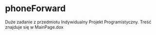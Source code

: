 # phoneForward
Duże zadanie z przedmiotu Indywidualny Projekt Programistyczny. Treść znajduje się w MainPage.dox 
